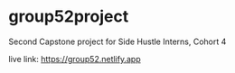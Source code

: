 # group52project

Second Capstone project for Side Hustle Interns, Cohort 4 

live link: https://group52.netlify.app 
